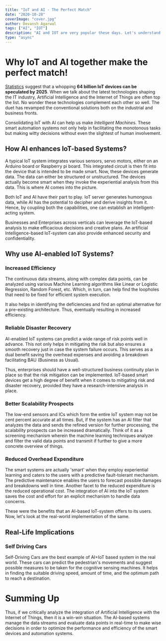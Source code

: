 ```yaml
---
title: "IoT and AI - The Perfect Match"
date: "2020-10-28"
coverImage: "cover.jpg"
author: Devansh Agarwal
tags: ["AI", "IOT"]
description: "AI and IOT are very popular these days. Let's understand Why IoT and AI together make the perfect match!"
type: "async"
---
```


# Why IoT and AI together make the perfect match!

[Statistics](https://www.businessinsider.com/internet-of-things-report?IR=T) suggest that a whopping **64 billion IoT devices can be speculated by 2025**. When we talk about the latest technologies shaping the IT industry, Artificial Intelligence and the Internet of Things are often top the list. No wonder these technologies complement each other so well. The duet has revamped the conventional solutions both on the industrial and business fronts.

Consolidating IoT with AI can help us make *Intelligent Machine*s. These smart automation systems not only help in facilitating the monotonous tasks but making witty decisions without even the slightest of human involvement.

## How AI enhances IoT-based Systems?

A typical IoT system integrates various sensors, servo motors, either on an Arduino board or Raspberry pi board. This integrated circuit is then fit into the device that is intended to be made smart. Now, these devices generate data. The data can either be structured or unstructured. The devices actually become smart when they invoke the experiential analysis from this data. This is where AI comes into the picture.

Both IoT and AI have their part to play. IoT server generates humongous data, while AI has the potential to decipher and derive insights from it. Hence, by coupling both the capabilities, one can establish an intelligent-acting system.

Businesses and Enterprises across verticals can leverage the IoT-based analysis to make efficacious decisions and creative plans. An artificial Intelligence-based IoT-system can also provide enhanced security and confidentiality.

## Why use AI-enabled IoT Systems?

### Increased Efficiency

The continuous data streams, along with complex data points, can be analyzed using various Machine Learning algorithms like Linear or Logistic Regression, Random Forest, etc. Which, in turn, can help find the loopholes that need to be fixed for efficient system execution.

It also helps in identifying the deficiencies and find an optimal alternative for a pre-existing architecture. Thus, eventually resulting in increased efficiency.

### Reliable Disaster Recovery

AI-enabled IoT systems can predict a wide range of risk points well in advance. This not only helps in mitigating the risk but also ensures a smooth recovery just in case the system failure occurs. This serves as a dual benefit saving the overhead expenses and avoiding a breakdown facilitating BAU (Business as Usual).

Thus, enterprises should have a well-structured business continuity plan in place so that the risk mitigation can be implemented. IoT-based smart devices get a high degree of benefit when it comes to mitigating risk and disaster recovery, provided they have a research-intensive analysis in place.

### Better Scalability Prospects

The low-end sensors and ICs which form the entire IoT system may not be cent percent accurate at all times. But, if the system has an AI filter that analyzes the data and sends the refined version for further processing, the scalability prospects can be increased dramatically.
Think of it as a screening mechanism wherein the machine learning techniques analyze and filter the valid data points and transmit if further to give a more concrete overview of things.

### Reduced Overhead Expenditure

The smart systems are actually 'smart' when they employ experiential learning and caters to the users with a predictive fault-tolerant mechanism. The predictive maintenance enables the users to forecast possible damages and breakdowns well in time.
Another facet to the reduced expenditure is the reduced operational cost. The integration of AI into the IoT system saves the cost and effort for an explicit mechanism to handle data concerns.

These were the benefits that an AI-based IoT-system offers to its users. Now, let's look at the real-world implementation of the same.

## Real-Life Implications

### Self Driving Cars

Self-Driving Cars are the best example of AI+IoT based system in the real world. These cars can predict the pedestrian's movements and suggest possible measures to be taken for the cognitive sensing machines. It helps in finding the suitable driving speed, amount of time, and the optimum path to reach a destination.

# Summing Up

Thus, if we critically analyze the integration of Artificial Intelligence with the Internet of Things, then it is a win-win situation. The AI-based systems manage the data streams and evaluate data points in real-time to make wise decisions in order to optimize the performance and efficiency of the smart devices and automation systems.
